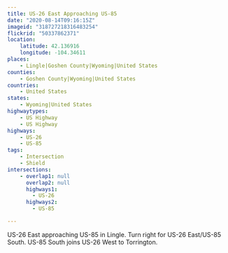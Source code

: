 ```yaml
---
title: US-26 East Approaching US-85
date: "2020-08-14T09:16:15Z"
imageid: "318727218316483254"
flickrid: "50337862371"
location:
    latitude: 42.136916
    longitude: -104.34611
places:
    - Lingle|Goshen County|Wyoming|United States
counties:
    - Goshen County|Wyoming|United States
countries:
    - United States
states:
    - Wyoming|United States
highwaytypes:
    - US Highway
    - US Highway
highways:
    - US-26
    - US-85
tags:
    - Intersection
    - Shield
intersections:
    - overlap1: null
      overlap2: null
      highways1:
        - US-26
      highways2:
        - US-85

---
```

US-26 East approaching US-85 in Lingle.  Turn right for US-26 East/US-85 South.  US-85 South joins US-26 West to Torrington.